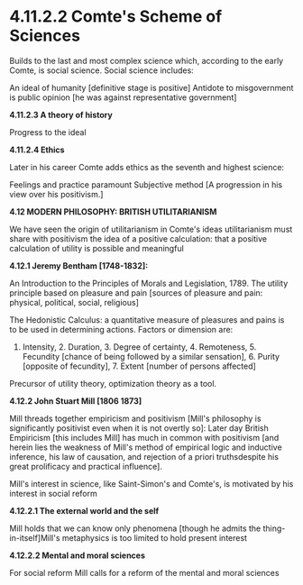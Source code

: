 4.11.2.2 Comte's Scheme of Sciences
===================================

Builds to the last and most complex science which, according to the
early Comte, is social science. Social science includes:

An ideal of humanity [definitive stage is positive] Antidote to
misgovernment is public opinion [he was against representative
government]

**4.11.2.3 A theory of history**

Progress to the ideal

**4.11.2.4 Ethics**

Later in his career Comte adds ethics as the seventh and highest
science:

Feelings and practice paramount Subjective method [A progression in his
view over his positivism.]


**4.12 MODERN PHILOSOPHY: BRITISH UTILITARIANISM**

We have seen the origin of utilitarianism in Comte's ideas
utilitarianism must share with positivism the idea of a positive
calculation: that a positive calculation of utility is possible and
meaningful

**4.12.1 Jeremy Bentham [1748-1832]:**

An Introduction to the Principles of Morals and Legislation, 1789. The
utility principle based on pleasure and pain [sources of pleasure and
pain: physical, political, social, religious]

The Hedonistic Calculus: a quantitative measure of pleasures and pains
is to be used in determining actions. Factors or dimension are:

1. Intensity, 2. Duration, 3. Degree of certainty, 4. Remoteness, 5.
Fecundity [chance of being followed by a similar sensation], 6. Purity
[opposite of fecundity], 7. Extent [number of persons affected]

Precursor of utility theory, optimization theory as a tool.

**4.12.2 John Stuart Mill [1806 1873]**

Mill threads together empiricism and positivism [Mill's philosophy is
significantly positivist even when it is not overtly so]: Later day
British Empiricism [this includes Mill] has much in common with
positivism [and herein lies the weakness of Mill's method of empirical
logic and inductive inference, his law of causation, and rejection of a
priori truthsdespite his great prolificacy and practical influence].

Mill's interest in science, like Saint-Simon's and Comte's, is
motivated by his interest in social reform

**4.12.2.1 The external world and the self**

Mill holds that we can know only phenomena [though he admits the
thing-in-itself]Mill's metaphysics is too limited to hold present
interest


**4.12.2.2 Mental and moral sciences**

For social reform Mill calls for a reform of the mental and moral
sciences


